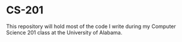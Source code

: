 # CS-201
This repository will hold most of the code I write during my Computer Science 201 class at the University of Alabama.
